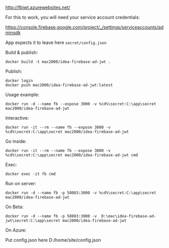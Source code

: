 http://fbjwt.azurewebsites.net/

For this to work, you will need your service account credentials:

https://console.firebase.google.com/project/_/settings/serviceaccounts/adminsdk

App expects it to leave here `secret/config.json`

Build & publish:

```
docker build -t mac2000/idea-firebase-ad-jwt .
```

Publish:

```
docker login
docker push mac2000/idea-firebase-ad-jwt:latest
```

Usage example:

```
docker run -d --name fb --expose 3000 -v %cd%\secret:C:\app\secret mac2000/idea-firebase-ad-jwt
```

Interactive:

```
docker run -it --rm --name fb --expose 3000 -v %cd%\secret:C:\app\secret mac2000/idea-firebase-ad-jwt
```

Go inside:

```
docker run -it --rm --name fb --expose 3000 -v %cd%\secret:C:\app\secret mac2000/idea-firebase-ad-jwt cmd
```

Exec:

```
docker exec -it fb cmd
```

Run on server:

```
docker run -d --name fb -p 58083:3000 -v %cd%\secret:C:\app\secret mac2000/idea-firebase-ad-jwt
```

On Beta:

```
docker run -d --name fb -p 58083:3000 -v  D:\mac\idea-firebase-ad-jwt\secret:C:\app\secret mac2000/idea-firebase-ad-jwt
```

On Azure:

Put config.json here D:/home/site/config.json
